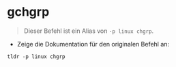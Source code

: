 # gchgrp

> Dieser Befehl ist ein Alias von `-p linux chgrp`.

- Zeige die Dokumentation für den originalen Befehl an:

`tldr -p linux chgrp`
